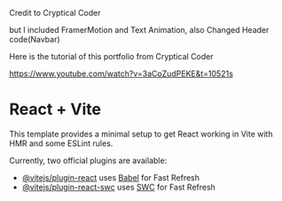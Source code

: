 Credit to Cryptical Coder


but I included FramerMotion and Text Animation, also Changed Header code(Navbar)


Here is the tutorial of this portfolio from Cryptical Coder


https://www.youtube.com/watch?v=3aCoZudPEKE&t=10521s

# React + Vite

This template provides a minimal setup to get React working in Vite with HMR and some ESLint rules.

Currently, two official plugins are available:

- [@vitejs/plugin-react](https://github.com/vitejs/vite-plugin-react/blob/main/packages/plugin-react/README.md) uses [Babel](https://babeljs.io/) for Fast Refresh
- [@vitejs/plugin-react-swc](https://github.com/vitejs/vite-plugin-react-swc) uses [SWC](https://swc.rs/) for Fast Refresh
